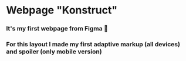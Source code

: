 # Webpage "Konstruct"

### It's my first webpage from Figma :partying_face:
### For this layout I made my first adaptive markup (all devices) and spoiler (only mobile version)

